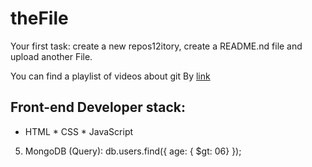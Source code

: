 # theFile
Your first task: create a new repos12itory, create a README.nd file and upload another File.

You can find a playlist of videos about git By [link](https://www.youtube.com/watch?v=KnINsmXT9_c)

## Front-end Developer stack:

* HTML
﻿﻿* CSS
﻿﻿* JavaScript
5. MongoDB (Query):
db.users.find({ age: { $gt: 06} });

